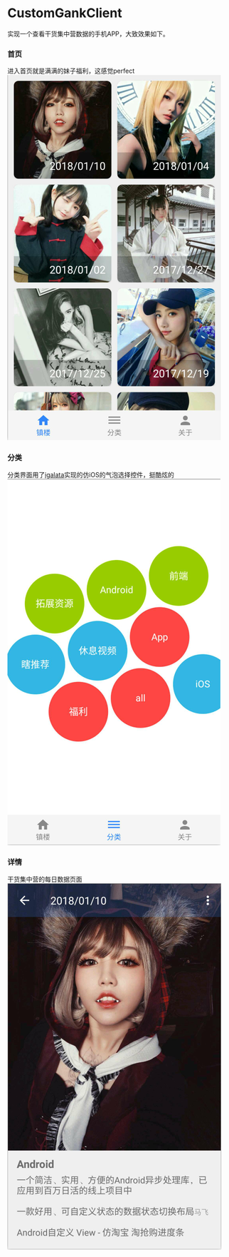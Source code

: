 # CustomGankClient
实现一个查看干货集中营数据的手机APP，大致效果如下。

### 首页
进入首页就是满满的妹子福利，这感觉perfect
<br/>
![image](index.png)
### 分类
分类界面用了[igalata](https://github.com/igalata/Bubble-Picker)实现的仿iOS的气泡选择控件，挺酷炫的
<br/>
![image](sort.png)
### 详情
干货集中营的每日数据页面
<br/>
![image](detail.png)